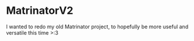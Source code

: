 # MatrinatorV2
I wanted to redo my old Matrinator project, to hopefully be more useful and versatile this time >:3
